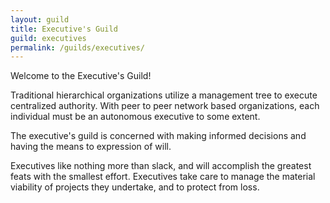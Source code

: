 ```yaml
---
layout: guild
title: Executive's Guild
guild: executives
permalink: /guilds/executives/
---
```

Welcome to the Executive's Guild!  

Traditional hierarchical organizations utilize a management tree to execute centralized authority. With peer to peer network based organizations, each individual must be an autonomous executive to some extent.  

The executive's guild is concerned with making informed decisions and having the means to expression of will.  

Executives like nothing more than slack, and will accomplish the greatest feats with the smallest effort. Executives take care to manage the material viability of projects they undertake, and to protect from loss.  
